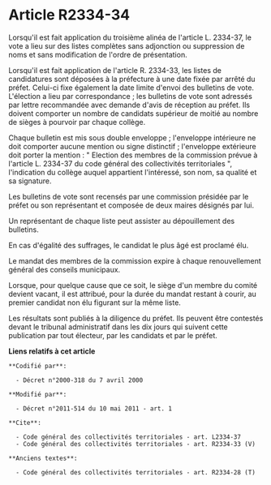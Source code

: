 # Article R2334-34

Lorsqu'il est fait application du troisième alinéa de l'article L. 2334-37, le vote a lieu sur des listes complètes sans
adjonction ou suppression de noms et sans modification de l'ordre de présentation. 

Lorsqu'il est fait application de l'article R. 2334-33, les listes de candidatures sont déposées à la préfecture à une date
fixée par arrêté du préfet. Celui-ci fixe également la date limite d'envoi des bulletins de vote. L'élection a lieu par
correspondance ; les bulletins de vote sont adressés par lettre recommandée avec demande d'avis de réception au préfet. Ils
doivent comporter un nombre de candidats supérieur de moitié au nombre de sièges à pourvoir par chaque collège. 

Chaque bulletin est mis sous double enveloppe ; l'enveloppe intérieure ne doit comporter aucune mention ou signe distinctif ;
l'enveloppe extérieure doit porter la mention : " Election des membres de la commission prévue à l'article L. 2334-37 du code
général des collectivités territoriales ", l'indication du collège auquel appartient l'intéressé, son nom, sa qualité et sa
signature. 

Les bulletins de vote sont recensés par une commission présidée par le préfet ou son représentant et composée de deux maires
désignés par lui. 

Un représentant de chaque liste peut assister au dépouillement des bulletins. 

En cas d'égalité des suffrages, le candidat le plus âgé est proclamé élu. 

Le mandat des membres de la commission expire à chaque renouvellement général des conseils municipaux. 

Lorsque, pour quelque cause que ce soit, le siège d'un membre du comité devient vacant, il est attribué, pour la durée du
mandat restant à courir, au premier candidat non élu figurant sur la même liste. 

Les résultats sont publiés à la diligence du préfet. Ils peuvent être contestés devant le tribunal administratif dans les dix
jours qui suivent cette publication par tout électeur, par les candidats et par le préfet.

**Liens relatifs à cet article**

	**Codifié par**:

	  - Décret n°2000-318 du 7 avril 2000

	**Modifié par**:

	  - Décret n°2011-514 du 10 mai 2011 - art. 1

	**Cite**:

	  - Code général des collectivités territoriales - art. L2334-37
	  - Code général des collectivités territoriales - art. R2334-33 (V)

	**Anciens textes**:

	  - Code général des collectivités territoriales - art. R2334-28 (T)
